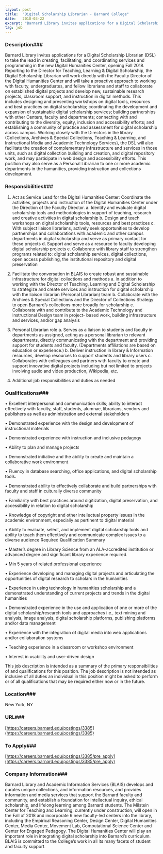 ```yaml
---
layout: post
title:  "Digital Scholarship Librarian - Barnard College"
date:   2018-03-22
excerpt: "Barnard Library invites applications for a Digital Scholarship Librarian (DSL) to take the lead in creating, facilitating, and coordinating services and programming in the new Digital Humanities Center, opening Fall 2018. Reporting to the Director for Teaching, Learning & Digital Scholarship, the Digital Scholarship Librarian will work directly with the..."
tag: job
---
```


### Description###

Barnard Library invites applications for a Digital Scholarship Librarian (DSL) to take the lead in creating, facilitating, and coordinating services and programming in the new Digital Humanities Center, opening Fall 2018. Reporting to the Director for Teaching, Learning & Digital Scholarship, the Digital Scholarship Librarian will work directly with the Faculty Director of the Digital Humanities Center and will take a proactive approach to working with faculty, undergraduates, and fellow librarians and staff to collaborate on established digital projects and develop new, sustainable research projects, classroom support, and instruction in digital methods. This includes designing and presenting workshops on digital tools, resources and best practices on digital scholarship; coordinating the development and expansion of sustainable digital scholarship services; building partnerships with other Centers, faculty and departments; connecting with and contributing to the diversity, equity, inclusion and accessibility efforts; and establishing a community of practice and assessment for digital scholarship across campus. Working closely with the Directors in the library (Collections, Archives & Special Collections, Teaching & Learning, and Instructional Media and Academic Technology Services), the DSL will also facilitate the creation of complementary infrastructure and services in those units, such as digital collection building and creation, and digital repository work, and may participate in web design and accessibility efforts. This position may also serve as a Personal Librarian to one or more academic departments in the humanities, providing instruction and collections development.


### Responsibilities###

1. Act as Service Lead for the Digital Humanities Center: Coordinate the activities, projects and instruction of the Digital Humanities Center under the Direction of the Faculty Director.
a. Identify and evaluate digital scholarship tools and methodologies in support of teaching, research and creative activities in digital scholarship
b. Design and teach workshops on digital scholarship tools, resources and best practices
c. With subject liaison librarians, actively seek opportunities to develop partnerships and collaborations with academic and other campus departments in digital scholarship and serve as primary contact for these projects
d. Support and serve as a resource to faculty developing digital scholarship projects
e. Collaborate with library staff to strengthen programs related to: digital scholarship services, digital collections, open access publishing, the institutional repository and digital preservation

2. Facilitate the conversation in BLAIS to create robust and sustainable infrastructure for digital collections and methods
a. In addition to working with the Director of Teaching, Learning and Digital Scholarship to strategize and create services and instruction for digital scholarship with the liaison librarian (Personal Librarian) team
b. Collaborate with the Archives & Special Collections and the Director of Collections Strategy to open Barnard’s collections more broadly for scholarship
c. Collaborate with and contribute to the Academic Technology and Instructional Design team in project- based work, building infrastructure and services, and/or gap analysis

3. Personal Librarian role
a. Serves as a liaison to students and faculty in departments as assigned, acting as a personal librarian to relevant departments, directly communicating with the department and providing support for students and faculty. (Departments affiliations are based on education or experience.)
b. Deliver instruction in library & Information resources, develop resources to support students and library users
c. Collaborates with colleagues and partners with faculty to create and support innovative digital projects including but not limited to projects involving audio and video production, Wikipedia, etc.
4. Additional job responsibilities and duties as needed


### Qualifications###


•  Excellent interpersonal and communication skills; ability to interact effectively with faculty, staff, students, alumnae, librarians, vendors and publishers as well as administration and external stakeholders

•  Demonstrated experience with the design and development of instructional materials

•  Demonstrated experience with instruction and inclusive pedagogy

•  Ability to plan and manage projects

•  Demonstrated initiative and the ability to create and maintain a collaborative work environment

•  Fluency in database searching, office applications, and digital scholarship tools.

•  Demonstrated ability to effectively collaborate and build partnerships with faculty and staff in culturally diverse community

•  Familiarity with best practices around digitization, digital preservation, and accessibility in relation to digital scholarship

•  Knowledge of copyright and other intellectual property issues in the academic environment, especially as pertinent to digital material

•  Ability to evaluate, select, and implement digital scholarship tools and ability to teach them effectively and communicate complex issues to a diverse audience
Required Qualification Summary 	


•  Master’s degree in Library Science from an ALA-accredited institution or advanced degree and significant library experience required.

•  Min 5 years of related professional experience

•  Experience developing and managing digital projects and articulating the opportunities of digital research to scholars in the humanities


•  Experience in using technology in humanities scholarship and a demonstrated understanding of current projects and trends in the digital humanities

•  Demonstrated experience in the use and application of one or more of the digital scholarship/research tools and approaches i.e., text mining and analysis, image analysis, digital scholarship platforms, publishing platforms and/or data management

•  Experience with the integration of digital media into web applications and/or collaboration systems

•  Teaching experience in a classroom or workshop environment

•  Interest in usability and user-driven design

This job description is intended as a summary of the primary responsibilities of and qualifications for this position. The job description is not intended as inclusive of all duties an individual in this position might be asked to perform or of all qualifications that may be required either now or in the future.




### Location###

New York, NY


### URL###

[https://careers.barnard.edu/postings/3385](https://careers.barnard.edu/postings/3385)

### To Apply###

[https://careers.barnard.edu/postings/3385/pre_apply](https://careers.barnard.edu/postings/3385/pre_apply)


### Company Information###

 Barnard Library and Academic Information Services (BLAIS) develops and curates unique collections, and information resources, and provides information and media services that support the Barnard faculty and community, and establish a foundation for intellectual inquiry, ethical scholarship, and lifelong learning among Barnard students. The Milstein Center for Teaching and Learning, currently under construction, will open in the Fall of 2018 and incorporate 6 new faculty-led centers into the library, including the Empirical Reasoning Center, Design Center, Digital Humanities Center, Media Center, Movement Lab, Computational Science Center and Center for Engaged Pedagogy. The Digital Humanities Center will play an important role in integrating digital scholarship into Barnard’s curriculum. BLAIS is committed to the College’s work in all its many facets of student and faculty support.



